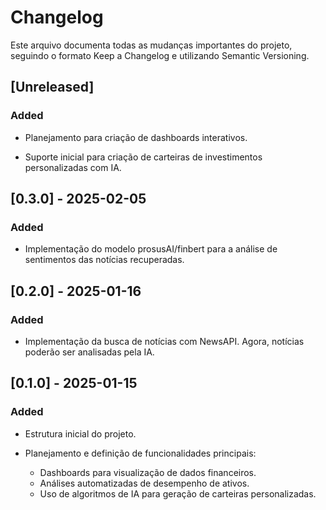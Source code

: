 # Changelog

Este arquivo documenta todas as mudanças importantes do projeto, seguindo o formato Keep a Changelog e utilizando Semantic Versioning.

## [Unreleased]

### Added

- Planejamento para criação de dashboards interativos.

- Suporte inicial para criação de carteiras de investimentos personalizadas com IA.

## [0.3.0] - 2025-02-05
### Added
- Implementação do modelo prosusAI/finbert para a análise de sentimentos das notícias recuperadas.

## [0.2.0] - 2025-01-16
### Added
- Implementação da busca de notícias com NewsAPI. Agora, notícias poderão ser analisadas pela IA.

## [0.1.0] - 2025-01-15

### Added

- Estrutura inicial do projeto.

- Planejamento e definição de funcionalidades principais:
  - Dashboards para visualização de dados financeiros.
  - Análises automatizadas de desempenho de ativos.
  - Uso de algoritmos de IA para geração de carteiras personalizadas.

